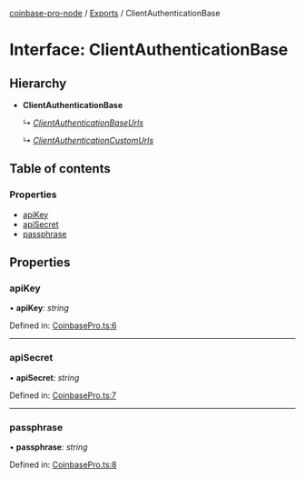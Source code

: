 [coinbase-pro-node](../README.md) / [Exports](../modules.md) / ClientAuthenticationBase

# Interface: ClientAuthenticationBase

## Hierarchy

* **ClientAuthenticationBase**

  ↳ [*ClientAuthenticationBaseUrls*](clientauthenticationbaseurls.md)

  ↳ [*ClientAuthenticationCustomUrls*](clientauthenticationcustomurls.md)

## Table of contents

### Properties

- [apiKey](clientauthenticationbase.md#apikey)
- [apiSecret](clientauthenticationbase.md#apisecret)
- [passphrase](clientauthenticationbase.md#passphrase)

## Properties

### apiKey

• **apiKey**: *string*

Defined in: [CoinbasePro.ts:6](https://github.com/bennycode/coinbase-pro-node/blob/c3d8f7c/src/CoinbasePro.ts#L6)

___

### apiSecret

• **apiSecret**: *string*

Defined in: [CoinbasePro.ts:7](https://github.com/bennycode/coinbase-pro-node/blob/c3d8f7c/src/CoinbasePro.ts#L7)

___

### passphrase

• **passphrase**: *string*

Defined in: [CoinbasePro.ts:8](https://github.com/bennycode/coinbase-pro-node/blob/c3d8f7c/src/CoinbasePro.ts#L8)
